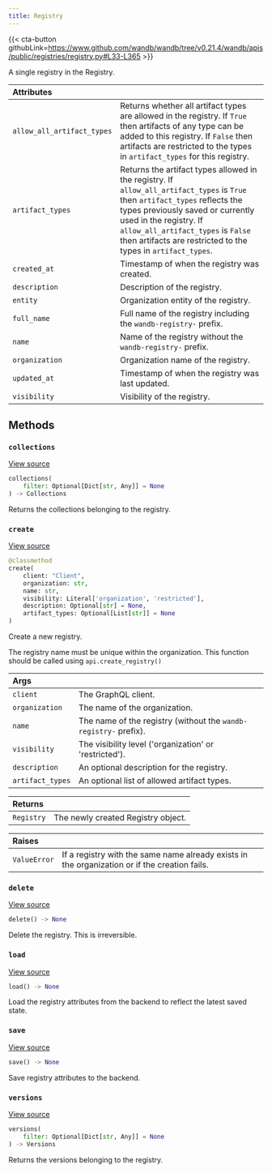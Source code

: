 ```yaml
---
title: Registry
---
```


{{< cta-button githubLink=https://www.github.com/wandb/wandb/tree/v0.21.4/wandb/apis/public/registries/registry.py#L33-L365 >}}

A single registry in the Registry.

| Attributes |  |
| :--- | :--- |
|  `allow_all_artifact_types` |  Returns whether all artifact types are allowed in the registry. If `True` then artifacts of any type can be added to this registry. If `False` then artifacts are restricted to the types in `artifact_types` for this registry. |
|  `artifact_types` |  Returns the artifact types allowed in the registry. If `allow_all_artifact_types` is `True` then `artifact_types` reflects the types previously saved or currently used in the registry. If `allow_all_artifact_types` is `False` then artifacts are restricted to the types in `artifact_types`. |
|  `created_at` |  Timestamp of when the registry was created. |
|  `description` |  Description of the registry. |
|  `entity` |  Organization entity of the registry. |
|  `full_name` |  Full name of the registry including the `wandb-registry-` prefix. |
|  `name` |  Name of the registry without the `wandb-registry-` prefix. |
|  `organization` |  Organization name of the registry. |
|  `updated_at` |  Timestamp of when the registry was last updated. |
|  `visibility` |  Visibility of the registry. |

## Methods

### `collections`

[View source](https://www.github.com/wandb/wandb/tree/v0.21.4/wandb/apis/public/registries/registry.py#L181-L187)

```python
collections(
    filter: Optional[Dict[str, Any]] = None
) -> Collections
```

Returns the collections belonging to the registry.

### `create`

[View source](https://www.github.com/wandb/wandb/tree/v0.21.4/wandb/apis/public/registries/registry.py#L197-L261)

```python
@classmethod
create(
    client: "Client",
    organization: str,
    name: str,
    visibility: Literal['organization', 'restricted'],
    description: Optional[str] = None,
    artifact_types: Optional[List[str]] = None
)
```

Create a new registry.

The registry name must be unique within the organization.
This function should be called using `api.create_registry()`

| Args |  |
| :--- | :--- |
|  `client` |  The GraphQL client. |
|  `organization` |  The name of the organization. |
|  `name` |  The name of the registry (without the `wandb-registry-` prefix). |
|  `visibility` |  The visibility level ('organization' or 'restricted'). |
|  `description` |  An optional description for the registry. |
|  `artifact_types` |  An optional list of allowed artifact types. |

| Returns |  |
| :--- | :--- |
|  `Registry` |  The newly created Registry object. |

| Raises |  |
| :--- | :--- |
|  `ValueError` |  If a registry with the same name already exists in the organization or if the creation fails. |

### `delete`

[View source](https://www.github.com/wandb/wandb/tree/v0.21.4/wandb/apis/public/registries/registry.py#L263-L278)

```python
delete() -> None
```

Delete the registry. This is irreversible.

### `load`

[View source](https://www.github.com/wandb/wandb/tree/v0.21.4/wandb/apis/public/registries/registry.py#L280-L302)

```python
load() -> None
```

Load the registry attributes from the backend to reflect the latest saved state.

### `save`

[View source](https://www.github.com/wandb/wandb/tree/v0.21.4/wandb/apis/public/registries/registry.py#L304-L361)

```python
save() -> None
```

Save registry attributes to the backend.

### `versions`

[View source](https://www.github.com/wandb/wandb/tree/v0.21.4/wandb/apis/public/registries/registry.py#L189-L195)

```python
versions(
    filter: Optional[Dict[str, Any]] = None
) -> Versions
```

Returns the versions belonging to the registry.
